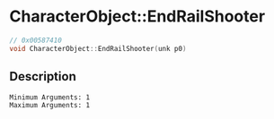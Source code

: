 # CharacterObject::EndRailShooter
```c
// 0x00587410
void CharacterObject::EndRailShooter(unk p0)
```
## Description
```
Minimum Arguments: 1
Maximum Arguments: 1
```
